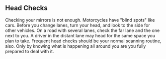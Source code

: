 ## Head Checks
Checking your mirrors is not enough. Motorcycles have "blind spots" like cars. Before you change lanes, turn your head, and look to the side for other vehicles. On a road with several lanes, check the far lane and the one next to you. A driver in the distant lane may head for the same space you plan to take. Frequent head checks should be your normal scanning routine, also. Only by knowing what is happening all around you are you fully prepared to deal with it.